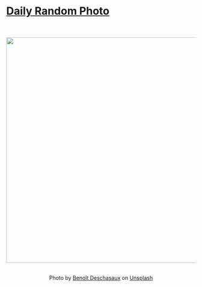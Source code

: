 # [Daily Random Photo](https://www.dailyrandomphoto.com/)

<div align="center">
  <br>
  <br>
  <a href="https://www.dailyrandomphoto.com/p/2025/2025-05-24/"><img src="https://images.unsplash.com/photo-1745437980540-b234c90a6557?crop=entropy&cs=tinysrgb&fit=max&fm=jpg&ixid=M3w3NzUwOHwwfDF8cmFuZG9tfHx8fHx8fHx8MTc0ODA0NzQ3NXw&ixlib=rb-4.1.0&q=80&w=1080" width="600px"></a>
  <br>
  <br>
  <p class="has-text-grey">Photo by <a href="https://unsplash.com/@benowa?utm_source=Daily%20Random%20Photo&amp;utm_medium=referral" target="_blank" rel="noopener noreferrer">Benoît Deschasaux</a> on <a href="https://unsplash.com/photos/golden-sunlight-bathes-the-vast-desert-sand-dunes-BhtjXDK_4V8?utm_source=Daily%20Random%20Photo&amp;utm_medium=referral" target="_blank" rel="noopener noreferrer">Unsplash</a></p>
</div>
